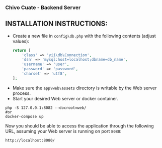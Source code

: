 ### Chivo Cuate - Backend Server
INSTALLATION INSTRUCTIONS:
-------------------
- Create a new file in `config\db.php` with the following contents (adjust values):
  ```php
  return [
      'class' => 'yii\db\Connection',
      'dsn' => 'mysql:host=localhost;dbname=db_name',
      'username' => 'user',
      'password' => 'password',
      'charset' => 'utf8',
  ];
  ```
- Make sure the `app\web\assets` directory is writable by the Web server process.
- Start your desired Web server or docker container.
~~~
php -S 127.0.0.1:8082 --docroot=web/
#or
docker-compose up
~~~

Now you should be able to access the application through the following URL, assuming your Web server is running on port `8080`:

~~~
http://localhost:8080/
~~~
